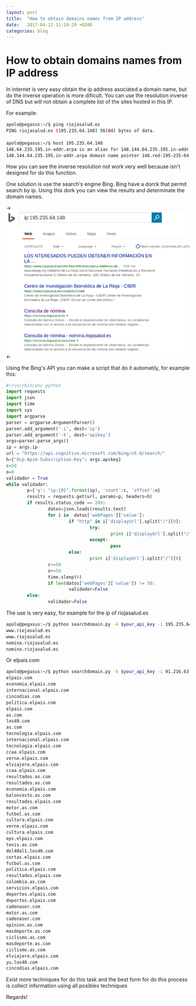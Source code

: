 ```yaml
---
layout: post
title:  "How to obtain domains names from IP address"
date:   2017-04-12 11:18:29 +0200
categories: blog
---
```

# How to obtain domains names from IP address
In internet is very easy obtain the ip address asociated a domain name, but do the inverse operation is more dificult.
You  can use the resolution inverse of DNS but will not obtain a complete list of the sites hosted in this IP.

For example:

```bash
apolo@pegasus:~/$ ping riojasalud.es
PING riojasalud.es (195.235.64.148) 56(84) bytes of data.

apolo@pegasus:~/$ host 195.235.64.148
148.64.235.195.in-addr.arpa is an alias for 148.144.64.235.195.in-addr.arpa.
148.144.64.235.195.in-addr.arpa domain name pointer 148.red-195-235-64.customer.static.ccgg.telefonica.net.
```
How you can see the inverse resolution not work very well because isn't designed for do this function.

One solution is use the search's engine Bing. Bing have a dorck that permit search by ip. Using this dork you can view the results and determinate the domain names.

->![Screenshot from bing using IP dork](https://github.com/dsfau/dsfau.github.com/blob/master/_posts/_img/riojasalud.png)<-

Using the Bing's API you can make a script that do it automatily, for example this:

```python
#!/usr/bin/env python
import requests
import json
import time
import sys
import argparse
parser = argparse.ArgumentParser()
parser.add_argument('-i', dest='ip')
parser.add_argument('-k', dest='apikey')
args=parser.parse_args()
ip = args.ip
url = "https://api.cognitive.microsoft.com/bing/v5.0/search/"
h={"Ocp-Apim-Subscription-Key": args.apikey}
c=50
o=0
validador = True
while validador:
        p={'q': "ip:{0}".format(ip), 'count':c, 'offset':o}
        results = requests.get(url, params=p, headers=h)
        if results.status_code == 200:
                datos=json.loads(results.text)
                for i in  datos['webPages']['value']:
                        if "http" in i['displayUrl'].split("/")[0]:
                                try:
                                        print i['displayUrl'].split("/")[2]
                                except:
                                        pass
                        else:
                                print i['displayUrl'].split("/")[0]
                c+=50
                o+=50
                time.sleep(6)
                if len(datos['webPages']['value']) != 50:
                        validador=False
        else:
                validador=False
```
The use is very easy, for example for the ip of riojasalud.es
```bash
apolo@pegasus:~/$ python searchdomain.py -k $your_api_key -i 195.235.64.148
www.riojasalud.es
www.riojasalud.es
nomina.riojasalud.es
nomina.riojasalud.es
```
Or elpais.com
```bash
apolo@pegasus:~/$ python searchdomain.py -k $your_api_key -i 91.216.63.240
elpais.com
economia.elpais.com
internacional.elpais.com
cincodias.com
politica.elpais.com
elpais.com
as.com
los40.com
as.com
tecnologia.elpais.com
internacional.elpais.com
tecnologia.elpais.com
ccaa.elpais.com
verne.elpais.com
elviajero.elpais.com
ccaa.elpais.com
resultados.as.com
resultados.as.com
economia.elpais.com
baloncesto.as.com
resultados.elpais.com
motor.as.com
futbol.as.com
cultura.elpais.com
verne.elpais.com
cultura.elpais.com
epv.elpais.com
tenis.as.com
del40al1.los40.com
cortas.elpais.com
futbol.as.com
politica.elpais.com
resultados.elpais.com
colombia.as.com
servicios.elpais.com
deportes.elpais.com
deportes.elpais.com
cadenaser.com
motor.as.com
cadenaser.com
opinion.as.com
masdeporte.as.com
ciclismo.as.com
masdeporte.as.com
ciclismo.as.com
elviajero.elpais.com
yu.los40.com
cincodias.elpais.com
```
Exist more techniques for do this task and the best form for do this process is collect information using all posibles techniques

Regards!

